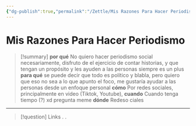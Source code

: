 ```yaml
---
{"dg-publish":true,"permalink":"/Zettle/Mis Razones Para Hacer Periodismo/","title":"Mis Razones Para Hacer Periodismo","tags":["ZeType/Idea",""],"created":"2023-09-05T07:11:57.636-05:00","updated":"2023-09-25T12:37:13.198-05:00"}
---
```



# Mis Razones Para Hacer Periodismo

> [!summary] 
> **por qué**
> No quiero hacer periodismo social necesariamente, disfruto de el ejercicio de contar historias, y que tengan un propósito y les ayuden a las personas siempre es un plus
 > **para qué**
> se puede decir que todo es político y blabla, pero quiero que eso no sea a lo que apunto el foco, me gustaría ayudar a las personas desde un enfoque personal
> **cómo**
> Por redes sociales, principalmente en video (Tiktok, Youtube), 
> **cuando** 
> Cuando tenga tiempo (?) xd pregunta meme
> **dónde**
> Redeso ciales

- - - 
> [!question] Links
> .
> .
